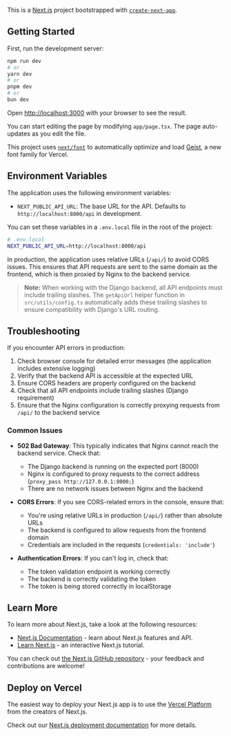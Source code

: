 This is a [Next.js](https://nextjs.org) project bootstrapped with [`create-next-app`](https://nextjs.org/docs/app/api-reference/cli/create-next-app).

## Getting Started

First, run the development server:

```bash
npm run dev
# or
yarn dev
# or
pnpm dev
# or
bun dev
```

Open [http://localhost:3000](http://localhost:3000) with your browser to see the result.

You can start editing the page by modifying `app/page.tsx`. The page auto-updates as you edit the file.

This project uses [`next/font`](https://nextjs.org/docs/app/building-your-application/optimizing/fonts) to automatically optimize and load [Geist](https://vercel.com/font), a new font family for Vercel.

## Environment Variables

The application uses the following environment variables:

- `NEXT_PUBLIC_API_URL`: The base URL for the API. Defaults to `http://localhost:8000/api` in development.

You can set these variables in a `.env.local` file in the root of the project:

```bash
# .env.local
NEXT_PUBLIC_API_URL=http://localhost:8000/api
```

In production, the application uses relative URLs (`/api/`) to avoid CORS issues. This ensures that API requests are sent to the same domain as the frontend, which is then proxied by Nginx to the backend service.

> **Note:** When working with the Django backend, all API endpoints must include trailing slashes. The `getApiUrl` helper function in `src/utils/config.ts` automatically adds these trailing slashes to ensure compatibility with Django's URL routing.

## Troubleshooting

If you encounter API errors in production:

1. Check browser console for detailed error messages (the application includes extensive logging)
2. Verify that the backend API is accessible at the expected URL
3. Ensure CORS headers are properly configured on the backend
4. Check that all API endpoints include trailing slashes (Django requirement)
5. Ensure that the Nginx configuration is correctly proxying requests from `/api/` to the backend service

### Common Issues

- **502 Bad Gateway**: This typically indicates that Nginx cannot reach the backend service. Check that:
  - The Django backend is running on the expected port (8000)
  - Nginx is configured to proxy requests to the correct address (`proxy_pass http://127.0.0.1:8000;`)
  - There are no network issues between Nginx and the backend

- **CORS Errors**: If you see CORS-related errors in the console, ensure that:
  - You're using relative URLs in production (`/api/`) rather than absolute URLs
  - The backend is configured to allow requests from the frontend domain
  - Credentials are included in the requests (`credentials: 'include'`)

- **Authentication Errors**: If you can't log in, check that:
  - The token validation endpoint is working correctly
  - The backend is correctly validating the token
  - The token is being stored correctly in localStorage

## Learn More

To learn more about Next.js, take a look at the following resources:

- [Next.js Documentation](https://nextjs.org/docs) - learn about Next.js features and API.
- [Learn Next.js](https://nextjs.org/learn) - an interactive Next.js tutorial.

You can check out [the Next.js GitHub repository](https://github.com/vercel/next.js) - your feedback and contributions are welcome!

## Deploy on Vercel

The easiest way to deploy your Next.js app is to use the [Vercel Platform](https://vercel.com/new?utm_medium=default-template&filter=next.js&utm_source=create-next-app&utm_campaign=create-next-app-readme) from the creators of Next.js.

Check out our [Next.js deployment documentation](https://nextjs.org/docs/app/building-your-application/deploying) for more details.
